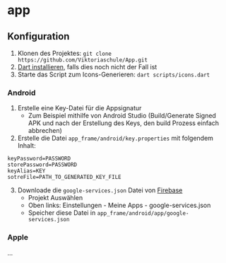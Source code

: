 # app

## Konfiguration
1. Klonen des Projektes: `git clone https://github.com/Viktoriaschule/App.git`
2. [Dart installieren](https://dart.dev/get-dart), falls dies noch nicht der Fall ist
2. Starte das Script zum Icons-Generieren: `dart scripts/icons.dart`

### Android
1. Erstelle eine Key-Datei für die Appsignatur
    - Zum Beispiel mithilfe von Android Studio (Build/Generate Signed APK und nach der Erstellung des Keys, den build Prozess einfach abbrechen)
2. Erstelle die Datei `app_frame/android/key.properties` mit folgendem Inhalt:

```
keyPassword=PASSWORD
storePassword=PASSWORD
keyAlias=KEY
sotreFile=PATH_TO_GENERATED_KEY_FILE
```
3. Downloade die `google-services.json` Datei von [Firebase](https://console.firebase.google.com/)
    - Projekt Auswählen
    - Oben links: Einstellungen - Meine Apps - google-services.json
    - Speicher diese Datei in `app_frame/android/app/google-services.json`

### Apple
...